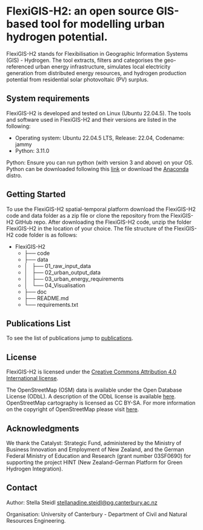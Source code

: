 # FlexiGIS-H2: an open source GIS-based tool for modelling urban hydrogen potential.

FlexiGIS-H2 stands for Flexibilisation in Geographic Information Systems (GIS) - Hydrogen. The tool extracts, filters and categorises the geo-referenced urban energy infrastructure, simulates local electricity generation from distributed energy resources, and hydrogen production potential from residential solar photovoltaic (PV) surplus.

## System requirements

FlexiGIS-H2 is developed and tested on Linux (Ubuntu 22.04.5). The tools and software used in FlexiGIS-H2 and their versions are listed in the following:

- Operating system: Ubuntu 22.04.5 LTS, Release: 22.04, Codename: jammy
- Python: 3.11.0

Python: Ensure you can run python (with version 3 and above) on your OS. Python can be downloaded following this [link](https://www.python.org/downloads/) or download the [Anaconda](https://www.anaconda.com/distribution/) distro.

## Getting Started

To use the FlexiGIS-H2 spatial-temporal platform download the FlexiGIS-H2 code and data folder as a zip file or clone the repository from the FlexiGIS-H2 GitHub repo. After downloading the FlexiGIS-H2 code, unzip the folder FlexiGIS-H2 in the location of your choice. The file structure of the FlexiGIS-H2 code folder is as follows:

- FlexiGIS-H2
  - ├── code
  - ├── data
  - │   ├── 01_raw_input_data
  - │   ├── 02_urban_output_data
  - │   ├── 03_urban_energy_requirements
  - │   └── 04_Visualisation
  - ├── doc
  - ├── README.md
  - └── requirements.txt

## Publications List

To see the list of publications jump to [publications](https://flexigis.readthedocs.io/en/latest/#publications-list).

## License

FlexiGIS-H2 is licensed under the [Creative Commons Attribution 4.0 International license](https://creativecommons.org/licenses/by/4.0/).

The OpenStreetMap (OSM) data is available under the Open Database License (ODbL). A description of the ODbL license is available [here](http://opendatacommons.org/licenses/odbl). OpenStreetMap cartography is licensed as CC BY-SA. For more information on the copyright of OpenStreetMap please visit [here](http://www.openstreetmap.org/copyright).

## Acknowledgments

We thank the Catalyst: Strategic Fund, administered by the Ministry of Business Innovation and Employment of New Zealand, and the German Federal Ministry of Education and Research (grant number 03SF0690) for supporting the project HINT (New Zealand-German Platform for Green Hydrogen Integration).

## Contact

Author: Stella Steidl stellanadine.steidl@pg.canterbury.ac.nz

Organisation: University of Canterbury - Department of Civil and Natural Resources Engineering.

